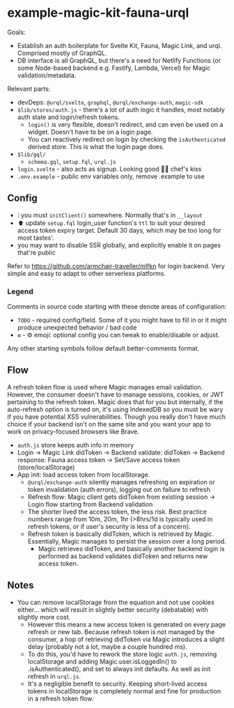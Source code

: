 # example-magic-kit-fauna-urql

Goals:

- Establish an auth boilerplate for Svelte Kit, Fauna, Magic Link, and urql. Comprised mostly of GraphQL.
- DB interface is all GraphQL, but there's a need for Netlify Functions (or some Node-based backend e.g. Fastify, Lambda, Vercel) for Magic validation/metadata.

Relevant parts:

- devDeps: `@urql/svelte`, `graphql`, `@urql/exchange-auth`, `magic-sdk`
- `$lib/stores/auth.js` - there's a lot of auth logic it handles, most notably auth state and login/refresh tokens.
  - `login()` is very flexible, doesn't redirect, and can even be used on a widget. Doesn't have to be on a login page.
  - You can reactively redirect on login by checking the `isAuthenticated` derived store. This is what the login page does.
- `$lib/gql/`
  - `schema.gql`, `setup.fql`, `urql.js`
- `login.svelte` - also acts as signup. Looking good 👩‍🍳 chef's kiss
- `.env.example` - public env variables only, remove .example to use

## Config

- ❕ you must `initClient()` somewhere. Normally that's in `__layout`
- ⬆ update `setup.fql` login_user function's `ttl` to suit your desired access token expiry target. Default 30 days, which may be too long for most tastes'.
- you may want to disable SSR globally, and explicitly enable it on pages that're public

Refer to https://github.com/armchair-traveller/mlfkn for login backend. Very simple and easy to adapt to other serverless platforms.

### Legend

Comments in source code starting with these denote areas of configuration:

- `TODO` - required config/field. Some of it you might have to fill in or it might produce unexpected behavior / bad code
- `⚙` - :gear: emoji: optional config you can tweak to enable/disable or adjust.

Any other starting symbols follow default better-comments format.

## Flow

A refresh token flow is used where Magic manages email validation. However, the consumer doesn't have to manage sessions, cookies, or JWT pertaining to the refresh token. Magic does that for you but internally, if the auto-refresh option is turned on, it's using IndexedDB so you must be wary if you have potential XSS vulnerabilities. Though you really don't have much choice if your backend isn't on the same site and you want your app to work on privacy-focused browsers like Brave.

- `auth.js` store keeps auth info in memory
- Login -> Magic Link didToken -> Backend validate: didToken -> Backend response: Fauna access token -> Set/Save access token (store/localStorage)
- App init: load access token from localStorage.
  - `@urql/exchange-auth` silently manages refreshing on expiration or token invalidation (auth errors), logging out on failure to refresh
  - Refresh flow: Magic client gets didToken from existing session -> Login flow starting from Backend validation
  - The shorter lived the access token, the less risk. Best practice numbers range from 10m, 20m, 1hr (>8hrs/1d is typically used in refresh tokens, or if user's security is less of a concern).
  - Refresh token is basically didToken, which is retrieved by Magic. Essentially, Magic manages to persist the session over a long period.
    - Magic retrieves didToken, and basically another backend login is performed as backend validates didToken and returns new access token.

## Notes

- You can remove localStorage from the equation and not use cookies either... which will result in slightly better security (debatable) with slightly more cost.
  - However this means a new access token is generated on every page refresh or new tab. Because refresh token is not managed by the consumer, a hop of retrieving didToken via Magic introduces a slight delay (probably not a lot, maybe a couple hundred ms).
  - To do this, you'd have to rework the store logic `auth.js`, removing localStorage and adding Magic.user.isLoggedIn() to .isAuthenticated(), and set to always init defaults. As well as init refresh in `urql.js`.
  - It's a negligible benefit to security. Keeping short-lived access tokens in localStorage is completely normal and fine for production in a refresh token flow.
